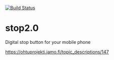 [![Build Status](https://travis-ci.org/STOP2/stop2.0-traveller-client.svg?branch=master)](https://travis-ci.org/STOP2/stop2.0-traveller-client)

# stop2.0
Digital stop button for your mobile phone

https://ohtuprojekti.jamo.fi/topic_descriptions/147
